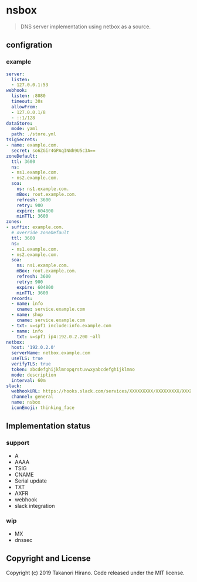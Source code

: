 # nsbox
> DNS server implementation using netbox as a source.

## configration
### example
```yml
server:
  listen:
  - 127.0.0.1:53
webhook:
  listen: :8080
  timeout: 30s
  allowFrom:
  - 127.0.0.1/8
  - ::1/128
dataStore:
  mode: yaml
  path: ./store.yml
tsigSecrets:
- name: example.com.
  secret: so6ZGir4GPAqINNh9U5c3A==
zoneDefault:
  ttl: 3600
  ns:
  - ns1.example.com.
  - ns2.example.com.
  soa:
    ns: ns1.example.com.
    mBox: root.example.com.
    refresh: 3600
    retry: 900
    expire: 604800
    minTTL: 3600
zones:
- suffix: example.com.
  # override zoneDefault
  ttl: 3600
  ns:
  - ns1.example.com.
  - ns2.example.com.
  soa:
    ns: ns1.example.com.
    mBox: root.example.com.
    refresh: 3600
    retry: 900
    expire: 604800
    minTTL: 3600
  records:
  - name: info
    cname: service.example.com
  - name: shop
    cname: service.example.com
  - txt: v=spf1 include:info.example.com
  - name: info
    txt: v=spf1 ip4:192.0.2.200 ~all
netbox:
  host: '192.0.2.0'
  serverName: netbox.example.com
  useTLS: true
  verifyTLS: true
  token: abcdefghijklmnopqrstuvwxyabcdefghijklmno
  mode: description
  interval: 60m
slack:
  webhookURL: https://hooks.slack.com/services/XXXXXXXXX/XXXXXXXXX/XXXXXXXXXXXXXXXXXXXXXXXX
  channel: general
  name: nsbox
  iconEmoji: thinking_face
```

## Implementation status
### support
- A
- AAAA
- TSIG
- CNAME
- Serial update
- TXT
- AXFR
- webhook
- slack integration
### wip
- MX
- dnssec

## Copyright and License
Copyright (c) 2019 Takanori Hirano. Code released under the MIT license.
